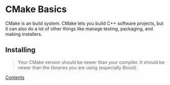 # CMake Basics

CMake is an build system. CMake lets you build C++ software projects, but it can also do a lot of other things like manage testing, packaging, and making installers.

## Installing

> Your CMake version should be newer than your compiler. It should be newer than the libraries you are using (especially Boost).

[Contents](_main_cpp_notes.md)
